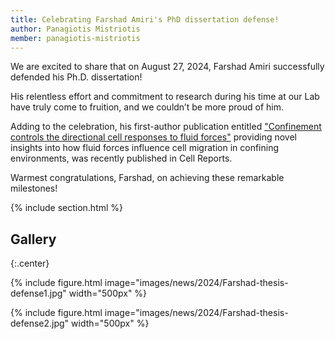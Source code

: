 ```yaml
---
title: Celebrating Farshad Amiri's PhD dissertation defense!
author: Panagiotis Mistriotis
member: panagiotis-mistriotis
---
```


We are excited to share that on August 27, 2024, Farshad Amiri successfully defended his Ph.D. dissertation!

His relentless effort and commitment to research during his time at our Lab have truly come to fruition, and we couldn’t be more proud of him. 

Adding to the celebration, his first-author publication entitled ["Confinement controls the directional cell responses to fluid forces"](https://www.cell.com/cell-reports/fulltext/S2211-1247(24)01043-X) providing novel insights into how fluid forces influence cell migration in confining environments, was recently published in Cell Reports. 

Warmest congratulations, Farshad, on achieving these remarkable milestones!

{% include section.html %}

## Gallery

{:.center}

{%
  include figure.html
  image="images/news/2024/Farshad-thesis-defense1.jpg"
  width="500px"
%}

{%
  include figure.html
  image="images/news/2024/Farshad-thesis-defense2.jpg"
  width="500px"
%}

